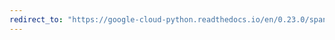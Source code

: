 ```yaml
---
redirect_to: "https://google-cloud-python.readthedocs.io/en/0.23.0/spanner-snapshot-usage.html"
---
```

